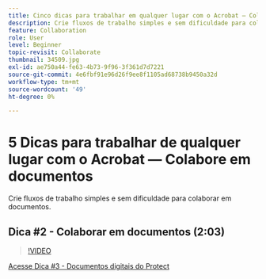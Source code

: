 ```yaml
---
title: Cinco dicas para trabalhar em qualquer lugar com o Acrobat — Colaborar em documentos
description: Crie fluxos de trabalho simples e sem dificuldade para colaborar em documentos
feature: Collaboration
role: User
level: Beginner
topic-revisit: Collaborate
thumbnail: 34509.jpg
exl-id: ae750a44-fe63-4b73-9f96-3f361d7d7221
source-git-commit: 4e6fbf91e96d26f9ee8f1105ad68738b9450a32d
workflow-type: tm+mt
source-wordcount: '49'
ht-degree: 0%

---
```


# 5 Dicas para trabalhar de qualquer lugar com o Acrobat — Colabore em documentos

Crie fluxos de trabalho simples e sem dificuldade para colaborar em documentos.

## Dica #2 - Colaborar em documentos (2:03)

>[!VIDEO](https://video.tv.adobe.com/v/34509?quality=12&learn=on&hidetitle=true)

[Acesse Dica #3 - Documentos digitais do Protect](protect-digital-documents.md)